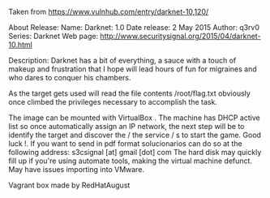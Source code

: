 Taken from https://www.vulnhub.com/entry/darknet-10,120/ 

About Release:
    Name: Darknet: 1.0
    Date release: 2 May 2015
    Author: q3rv0
    Series: Darknet
    Web page: http://www.securitysignal.org/2015/04/darknet-10.html

Description:
Darknet has a bit of everything, a sauce with a touch of makeup and frustration that I hope will lead hours of fun for migraines and who dares to conquer his chambers.

As the target gets used will read the file contents /root/flag.txt obviously once climbed the privileges necessary to accomplish the task.

The image can be mounted with VirtualBox . The machine has DHCP active list so once automatically assign an IP network, the next step will be to identify the target and discover the / the service / s to start the game. Good luck !. If you want to send in pdf format solucionarios can do so at the following address: s3csignal [at] gmail [dot] com
The hard disk may quickly fill up if you're using automate tools, making the virtual machine defunct. May have issues importing into VMware.
 
Vagrant box made by RedHatAugust
